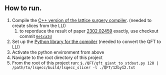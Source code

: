 ## How to run.
 1. Compile the [C++ version of the lattice surgery compiler](https://github.com/latticesurgery-com/liblsqecc/blob/main/README.md#build). (needed to create slices from the LLI)
    1. to reporduce the result of paper [2302.02459](https://arxiv.org/abs/2302.02459) exactly, use checkout commit [`6e1ca2d`](https://github.com/latticesurgery-com/liblsqecc/commit/6e1ca2dcf0ba5033279982f6032e9714f61232b9)
 1. Set up the [Python library for the compiler](https://github.com/latticesurgery-com/lattice-surgery-compiler) (needed to convert the QFT to LLI)
 1. Activate the python environment from above
 2. Navigate to the root directory of this project
 3. From the root of this project run: `$./QFT/qft_giant_to_stdout.py 128 | /path/to/lsqecc/build/lsqecc_slicer -l ./QFT/12by12.txt`
